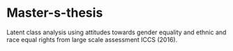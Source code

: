 # Master-s-thesis

Latent class analysis using attitudes towards gender equality and ethnic and race equal rights from large scale assessment ICCS (2016).  

